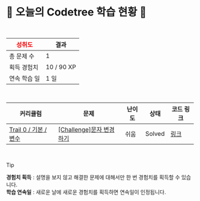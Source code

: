 # 🌲 오늘의 Codetree 학습 현황 🌲

<br />

| <span style="color:red;display:block;text-align:center;"> **성취도**</span> | 결과 |
|---|---|
| 총 문제 수 | 1 |
| 획득 경험치 | 10 / 90 XP |
| 연속 학습 일 | 1 일 |

<br />

|커리큘럼|문제|난이도|상태|코드 링크|
|---|---|---|---|---|
|[Trail 0 / 기본 / 변수](https://www.codetree.ai/trail-info/codetree-101/)|[[Challenge]문자 변경하기](https://www.codetree.ai/trails/complete/curated-cards/nl-pre-type-variable-overview-1/)|쉬움|Solved|[링크](https://github.com/Dayun417/CodeTree-Java/blob/main/250319/%EB%AC%B8%EC%9E%90%20%EB%B3%80%EA%B2%BD%ED%95%98%EA%B8%B0/change-charater.java)|


<br />

> [!TIP]
> **경험치 획득** : 설명을 보지 않고 해결한 문제에 대해서만 한 번 경험치를 획득할 수 있습니다.  
> **학습 연속일** : 새로운 날에 새로운 경험치를 획득하면 연속일이 인정됩니다.

